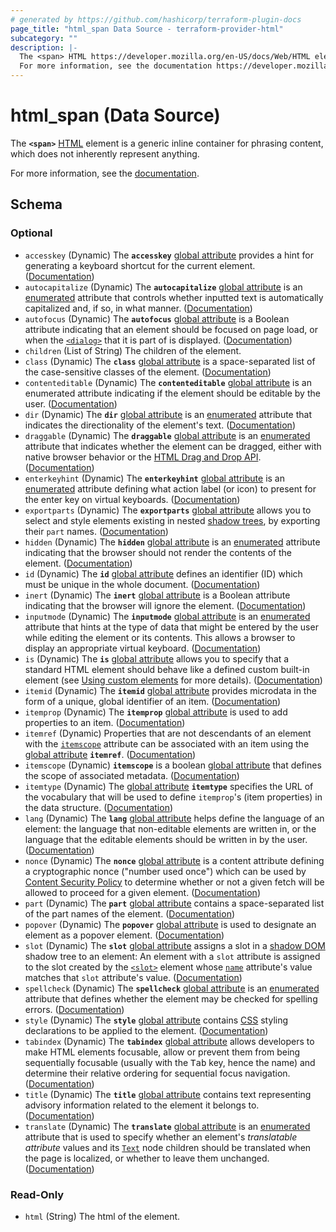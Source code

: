 ```yaml
---
# generated by https://github.com/hashicorp/terraform-plugin-docs
page_title: "html_span Data Source - terraform-provider-html"
subcategory: ""
description: |-
  The <span> HTML https://developer.mozilla.org/en-US/docs/Web/HTML element is a generic inline container for phrasing content, which does not inherently represent anything.
  For more information, see the documentation https://developer.mozilla.org/en-US/docs/Web/HTML/Element/span.
---
```


# html_span (Data Source)

The **`<span>`** [HTML](https://developer.mozilla.org/en-US/docs/Web/HTML) element is a generic inline container for phrasing content, which does not inherently represent anything.

For more information, see the [documentation](https://developer.mozilla.org/en-US/docs/Web/HTML/Element/span).



<!-- schema generated by tfplugindocs -->
## Schema

### Optional

- `accesskey` (Dynamic) The **`accesskey`** [global attribute](https://developer.mozilla.org/en-US/docs/Web/HTML/Global_attributes) provides a hint for generating a keyboard shortcut for the current element. ([Documentation](https://developer.mozilla.org/en-US/docs/Web/HTML/Global_attributes/accesskey))
- `autocapitalize` (Dynamic) The **`autocapitalize`** [global attribute](https://developer.mozilla.org/en-US/docs/Web/HTML/Global_attributes) is an [enumerated](https://developer.mozilla.org/en-US/docs/Glossary/Enumerated) attribute that controls whether inputted text is automatically capitalized and, if so, in what manner. ([Documentation](https://developer.mozilla.org/en-US/docs/Web/HTML/Global_attributes/autocapitalize))
- `autofocus` (Dynamic) The **`autofocus`** [global attribute](https://developer.mozilla.org/en-US/docs/Web/HTML/Global_attributes) is a Boolean attribute indicating that an element should be focused on page load, or when the [`<dialog>`](https://developer.mozilla.org/en-US/docs/Web/HTML/Element/dialog) that it is part of is displayed. ([Documentation](https://developer.mozilla.org/en-US/docs/Web/HTML/Global_attributes/autofocus))
- `children` (List of String) The children of the element.
- `class` (Dynamic) The **`class`** [global attribute](https://developer.mozilla.org/en-US/docs/Web/HTML/Global_attributes) is a space-separated list of the case-sensitive classes of the element. ([Documentation](https://developer.mozilla.org/en-US/docs/Web/HTML/Global_attributes/class))
- `contenteditable` (Dynamic) The **`contenteditable`** [global attribute](https://developer.mozilla.org/en-US/docs/Web/HTML/Global_attributes) is an enumerated attribute indicating if the element should be editable by the user. ([Documentation](https://developer.mozilla.org/en-US/docs/Web/HTML/Global_attributes/contenteditable))
- `dir` (Dynamic) The **`dir`** [global attribute](https://developer.mozilla.org/en-US/docs/Web/HTML/Global_attributes) is an [enumerated](https://developer.mozilla.org/en-US/docs/Glossary/Enumerated) attribute that indicates the directionality of the element's text. ([Documentation](https://developer.mozilla.org/en-US/docs/Web/HTML/Global_attributes/dir))
- `draggable` (Dynamic) The **`draggable`** [global attribute](https://developer.mozilla.org/en-US/docs/Web/HTML/Global_attributes) is an [enumerated](https://developer.mozilla.org/en-US/docs/Glossary/Enumerated) attribute that indicates whether the element can be dragged, either with native browser behavior or the [HTML Drag and Drop API](https://developer.mozilla.org/en-US/docs/Web/API/HTML_Drag_and_Drop_API). ([Documentation](https://developer.mozilla.org/en-US/docs/Web/HTML/Global_attributes/draggable))
- `enterkeyhint` (Dynamic) The **`enterkeyhint`** [global attribute](https://developer.mozilla.org/en-US/docs/Web/HTML/Global_attributes) is an [enumerated](https://developer.mozilla.org/en-US/docs/Glossary/Enumerated) attribute defining what action label (or icon) to present for the enter key on virtual keyboards. ([Documentation](https://developer.mozilla.org/en-US/docs/Web/HTML/Global_attributes/enterkeyhint))
- `exportparts` (Dynamic) The **`exportparts`** [global attribute](https://developer.mozilla.org/en-US/docs/Web/HTML/Global_attributes) allows you to select and style elements existing in nested [shadow trees](https://developer.mozilla.org/en-US/docs/Glossary/Shadow_tree), by exporting their `part` names. ([Documentation](https://developer.mozilla.org/en-US/docs/Web/HTML/Global_attributes/exportparts))
- `hidden` (Dynamic) The **`hidden`** [global attribute](https://developer.mozilla.org/en-US/docs/Web/HTML/Global_attributes) is an [enumerated](https://developer.mozilla.org/en-US/docs/Glossary/Enumerated) attribute indicating that the browser should not render the contents of the element. ([Documentation](https://developer.mozilla.org/en-US/docs/Web/HTML/Global_attributes/hidden))
- `id` (Dynamic) The **`id`** [global attribute](https://developer.mozilla.org/en-US/docs/Web/HTML/Global_attributes) defines an identifier (ID) which must be unique in the whole document. ([Documentation](https://developer.mozilla.org/en-US/docs/Web/HTML/Global_attributes/id))
- `inert` (Dynamic) The **`inert`** [global attribute](https://developer.mozilla.org/en-US/docs/Web/HTML/Global_attributes) is a Boolean attribute indicating that the browser will ignore the element. ([Documentation](https://developer.mozilla.org/en-US/docs/Web/HTML/Global_attributes/inert))
- `inputmode` (Dynamic) The **`inputmode`** [global attribute](https://developer.mozilla.org/en-US/docs/Web/HTML/Global_attributes) is an [enumerated](https://developer.mozilla.org/en-US/docs/Glossary/Enumerated) attribute that hints at the type of data that might be entered by the user while editing the element or its contents. This allows a browser to display an appropriate virtual keyboard. ([Documentation](https://developer.mozilla.org/en-US/docs/Web/HTML/Global_attributes/inputmode))
- `is` (Dynamic) The **`is`** [global attribute](https://developer.mozilla.org/en-US/docs/Web/HTML/Global_attributes) allows you to specify that a standard HTML element should behave like a defined custom built-in element (see [Using custom elements](https://developer.mozilla.org/en-US/docs/Web/API/Web_components/Using_custom_elements) for more details). ([Documentation](https://developer.mozilla.org/en-US/docs/Web/HTML/Global_attributes/is))
- `itemid` (Dynamic) The **`itemid`** [global attribute](https://developer.mozilla.org/en-US/docs/Web/HTML/Global_attributes) provides microdata in the form of a unique, global identifier of an item. ([Documentation](https://developer.mozilla.org/en-US/docs/Web/HTML/Global_attributes/itemid))
- `itemprop` (Dynamic) The **`itemprop`** [global attribute](https://developer.mozilla.org/en-US/docs/Web/HTML/Global_attributes) is used to add properties to an item. ([Documentation](https://developer.mozilla.org/en-US/docs/Web/HTML/Global_attributes/itemprop))
- `itemref` (Dynamic) Properties that are not descendants of an element with the [`itemscope`](https://developer.mozilla.org/en-US/docs/Web/HTML/Global_attributes/itemscope) attribute can be associated with an item using the [global attribute](https://developer.mozilla.org/en-US/docs/Web/HTML/Global_attributes) **`itemref`**. ([Documentation](https://developer.mozilla.org/en-US/docs/Web/HTML/Global_attributes/itemref))
- `itemscope` (Dynamic) **`itemscope`** is a boolean [global attribute](https://developer.mozilla.org/en-US/docs/Web/HTML/Global_attributes) that defines the scope of associated metadata. ([Documentation](https://developer.mozilla.org/en-US/docs/Web/HTML/Global_attributes/itemscope))
- `itemtype` (Dynamic) The [global attribute](https://developer.mozilla.org/en-US/docs/Web/HTML/Global_attributes) **`itemtype`** specifies the URL of the vocabulary that will be used to define `itemprop`'s (item properties) in the data structure. ([Documentation](https://developer.mozilla.org/en-US/docs/Web/HTML/Global_attributes/itemtype))
- `lang` (Dynamic) The **`lang`** [global attribute](https://developer.mozilla.org/en-US/docs/Web/HTML/Global_attributes) helps define the language of an element: the language that non-editable elements are written in, or the language that the editable elements should be written in by the user. ([Documentation](https://developer.mozilla.org/en-US/docs/Web/HTML/Global_attributes/lang))
- `nonce` (Dynamic) The **`nonce`** [global attribute](https://developer.mozilla.org/en-US/docs/Web/HTML/Global_attributes) is a content attribute defining a cryptographic nonce ("number used once") which can be used by [Content Security Policy](https://developer.mozilla.org/en-US/docs/Web/HTTP/CSP) to determine whether or not a given fetch will be allowed to proceed for a given element. ([Documentation](https://developer.mozilla.org/en-US/docs/Web/HTML/Global_attributes/nonce))
- `part` (Dynamic) The **`part`** [global attribute](https://developer.mozilla.org/en-US/docs/Web/HTML/Global_attributes) contains a space-separated list of the part names of the element. ([Documentation](https://developer.mozilla.org/en-US/docs/Web/HTML/Global_attributes/part))
- `popover` (Dynamic) The **`popover`** [global attribute](https://developer.mozilla.org/en-US/docs/Web/HTML/Global_attributes) is used to designate an element as a popover element. ([Documentation](https://developer.mozilla.org/en-US/docs/Web/HTML/Global_attributes/popover))
- `slot` (Dynamic) The **`slot`** [global attribute](https://developer.mozilla.org/en-US/docs/Web/HTML/Global_attributes) assigns a slot in a [shadow DOM](https://developer.mozilla.org/en-US/docs/Web/API/Web_components/Using_shadow_DOM) shadow tree to an element: An element with a `slot` attribute is assigned to the slot created by the [`<slot>`](https://developer.mozilla.org/en-US/docs/Web/HTML/Element/slot) element whose [`name`](https://developer.mozilla.org/en-US/docs/Web/HTML/Element/slot#name) attribute's value matches that `slot` attribute's value. ([Documentation](https://developer.mozilla.org/en-US/docs/Web/HTML/Global_attributes/slot))
- `spellcheck` (Dynamic) The **`spellcheck`** [global attribute](https://developer.mozilla.org/en-US/docs/Web/HTML/Global_attributes) is an [enumerated](https://developer.mozilla.org/en-US/docs/Glossary/Enumerated) attribute that defines whether the element may be checked for spelling errors. ([Documentation](https://developer.mozilla.org/en-US/docs/Web/HTML/Global_attributes/spellcheck))
- `style` (Dynamic) The **`style`** [global attribute](https://developer.mozilla.org/en-US/docs/Web/HTML/Global_attributes) contains [CSS](https://developer.mozilla.org/en-US/docs/Web/CSS) styling declarations to be applied to the element. ([Documentation](https://developer.mozilla.org/en-US/docs/Web/HTML/Global_attributes/style))
- `tabindex` (Dynamic) The **`tabindex`** [global attribute](https://developer.mozilla.org/en-US/docs/Web/HTML/Global_attributes) allows developers to make HTML elements focusable, allow or prevent them from being sequentially focusable (usually with the <kbd>Tab</kbd> key, hence the name) and determine their relative ordering for sequential focus navigation. ([Documentation](https://developer.mozilla.org/en-US/docs/Web/HTML/Global_attributes/tabindex))
- `title` (Dynamic) The **`title`** [global attribute](https://developer.mozilla.org/en-US/docs/Web/HTML/Global_attributes) contains text representing advisory information related to the element it belongs to. ([Documentation](https://developer.mozilla.org/en-US/docs/Web/HTML/Global_attributes/title))
- `translate` (Dynamic) The **`translate`** [global attribute](https://developer.mozilla.org/en-US/docs/Web/HTML/Global_attributes) is an [enumerated](https://developer.mozilla.org/en-US/docs/Glossary/Enumerated) attribute that is used to specify whether an element's _translatable attribute_ values and its [`Text`](https://developer.mozilla.org/en-US/docs/Web/API/Text) node children should be translated when the page is localized, or whether to leave them unchanged. ([Documentation](https://developer.mozilla.org/en-US/docs/Web/HTML/Global_attributes/translate))

### Read-Only

- `html` (String) The html of the element.
